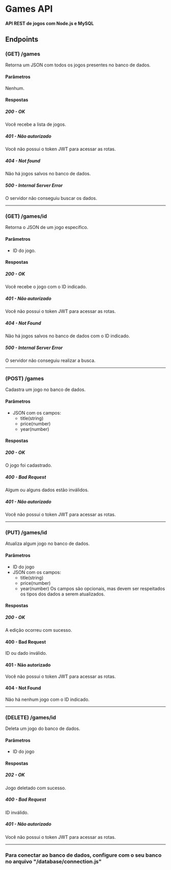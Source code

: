 # Games API
#### API REST de jogos com Node.js e MySQL
## Endpoints
### (GET) /games
Retorna um JSON com todos os jogos presentes no banco de dados.
#### Parâmetros
Nenhum.
#### Respostas
##### 200 - OK
Você recebe a lista de jogos.
##### 401 - Não autorizado
Você não possui o token JWT para acessar as rotas.
##### 404 - Not found
Não há jogos salvos no banco de dados.
##### 500 - Internal Server Error
O servidor não conseguiu buscar os dados.
***
### (GET) /games/id
Retorna o JSON de um jogo específico.
#### Parâmetros
- ID do jogo.
#### Respostas
##### 200 - OK
Você recebe o jogo com o ID indicado.
##### 401 - Não autorizado
Você não possui o token JWT para acessar as rotas.
##### 404 - Not Found
Não há jogos salvos no banco de dados com o ID indicado.
##### 500 - Internal Server Error
O servidor não conseguiu realizar a busca.
***
### (POST) /games
Cadastra um jogo no banco de dados.
#### Parâmetros
- JSON com os campos:
  - title(string)
  - price(number)
  - year(number)
#### Respostas
##### 200 - OK
O jogo foi cadastrado.
##### 400 - Bad Request
Algum ou alguns dados estão inválidos.
##### 401 - Não autorizado
Você não possui o token JWT para acessar as rotas.
***
### (PUT) /games/id
Atualiza algum jogo no banco de dados.
#### Parâmetros
- ID do jogo
- JSON com os campos:
  - title(string)
  - price(number)
  - year(number)
Os campos são opcionais, mas devem ser respeitados os tipos dos dados a serem atualizados.
#### Respostas
##### 200 - OK
A edição ocorreu com sucesso.
#### 400 - Bad Request
ID ou dado inválido.
#### 401 - Não autorizado
Você não possui o token JWT para acessar as rotas.
#### 404 - Not Found
Não há nenhum jogo com o ID indicado.
***
### (DELETE) /games/id
Deleta um jogo do banco de dados.
#### Parâmetros
- ID do jogo
#### Respostas
##### 202 - OK
Jogo deletado com sucesso.
##### 400 - Bad Request
ID inválido.
##### 401 - Não autorizado
Você não possui o token JWT para acessar as rotas.
***
### Para conectar ao banco de dados, configure com o seu banco no arquivo "/database/connection.js"
